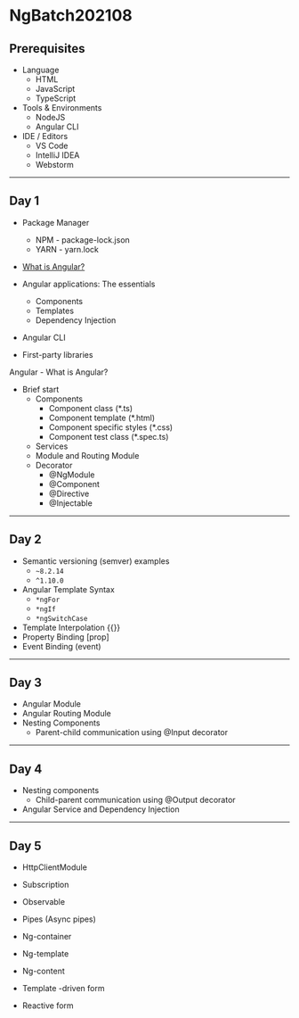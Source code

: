 # NgBatch202108

## Prerequisites

* Language
  * HTML
  * JavaScript
  * TypeScript
* Tools & Environments
  * NodeJS
  * Angular CLI
* IDE / Editors
  * VS Code
  * IntelliJ IDEA
  * Webstorm

---

## Day 1

* Package Manager
  * NPM - package-lock.json
  * YARN - yarn.lock

* [What is Angular?](https://angular.io/guide/what-is-angular)
* Angular applications: The essentials
  * Components
  * Templates
  * Dependency Injection
* Angular CLI
* First-party libraries

Angular - What is Angular?

* Brief start
  * Components
    * Component class (*.ts)
    * Component template (*.html)
    * Component specific styles (*.css)
    * Component test class (*.spec.ts)
  * Services
  * Module and Routing Module
  * Decorator
    * @NgModule
    * @Component
    * @Directive
    * @Injectable
  
---

## Day 2

* Semantic versioning (semver) examples
  * `~8.2.14`
  * `^1.10.0`
* Angular Template Syntax
  * `*ngFor`
  * `*ngIf`
  * `*ngSwitchCase`
* Template Interpolation {{}}
* Property Binding [prop]
* Event Binding (event)

---

## Day 3

* Angular Module
* Angular Routing Module
* Nesting Components
  * Parent-child communication using @Input decorator

---

## Day 4

* Nesting components
  * Child-parent communication using @Output decorator
* Angular Service and Dependency Injection

---

## Day 5

* HttpClientModule
* Subscription
* Observable 
* Pipes (Async pipes)

* Ng-container
* Ng-template
* Ng-content

* Template -driven form
* Reactive form
